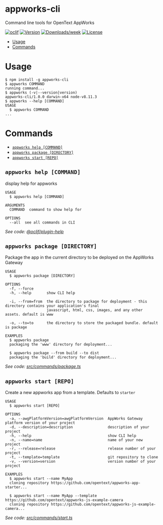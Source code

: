 appworks-cli
============

Command line tools for OpenText AppWorks

[![oclif](https://img.shields.io/badge/cli-oclif-brightgreen.svg)](https://oclif.io)
[![Version](https://img.shields.io/npm/v/appworks.svg)](https://npmjs.org/package/appworks)
[![Downloads/week](https://img.shields.io/npm/dw/appworks.svg)](https://npmjs.org/package/appworks)
[![License](https://img.shields.io/npm/l/appworks.svg)](https://github.com/opentext/appworks-cli/blob/master/package.json)

<!-- toc -->
* [Usage](#usage)
* [Commands](#commands)
<!-- tocstop -->
# Usage
<!-- usage -->
```sh-session
$ npm install -g appworks-cli
$ appworks COMMAND
running command...
$ appworks (-v|--version|version)
appworks-cli/1.0.0 darwin-x64 node-v8.11.3
$ appworks --help [COMMAND]
USAGE
  $ appworks COMMAND
...
```
<!-- usagestop -->
# Commands
<!-- commands -->
* [`appworks help [COMMAND]`](#appworks-help-command)
* [`appworks package [DIRECTORY]`](#appworks-package-directory)
* [`appworks start [REPO]`](#appworks-start-repo)

## `appworks help [COMMAND]`

display help for appworks

```
USAGE
  $ appworks help [COMMAND]

ARGUMENTS
  COMMAND  command to show help for

OPTIONS
  --all  see all commands in CLI
```

_See code: [@oclif/plugin-help](https://github.com/oclif/plugin-help/blob/v2.1.3/src/commands/help.ts)_

## `appworks package [DIRECTORY]`

Package the app in the current directory to be deployed on the AppWorks Gateway

```
USAGE
  $ appworks package [DIRECTORY]

OPTIONS
  -f, --force
  -h, --help       show CLI help

  -i, --from=from  the directory to package for deployment - this directory contains your application's final
                   javascript, html, css, images, and any other assets. default is www

  -o, --to=to      the directory to store the packaged bundle. default is package

EXAMPLES
  $ appworks package
  packaging the 'www' directory for deployment...

  $ appworks package --from build --to dist
  packaging the 'build' directory for deployment...
```

_See code: [src/commands/package.ts](https://github.com/opentext/appworks-cli/blob/v1.0.0/src/commands/package.ts)_

## `appworks start [REPO]`

Create a new appworks app from a template. Defaults to `starter`

```
USAGE
  $ appworks start [REPO]

OPTIONS
  -a, --awgPlatformVersion=awgPlatformVersion  AppWorks Gateway platform version of your project
  -d, --description=description                description of your project
  -h, --help                                   show CLI help
  -n, --name=name                              name of your new project
  -r, --release=release                        release number of your project
  -t, --template=template                      git repository to clone
  -v, --version=version                        version number of your project

EXAMPLES
  $ appworks start --name MyApp
  cloning repository https://github.com/opentext/appworks-app-starter...

  $ appworks start --name MyApp --template https://github.com/opentext/appworks-js-example-camera
  cloning repository https://github.com/opentext/appworks-js-example-camera...
```

_See code: [src/commands/start.ts](https://github.com/opentext/appworks-cli/blob/v1.0.0/src/commands/start.ts)_
<!-- commandsstop -->
